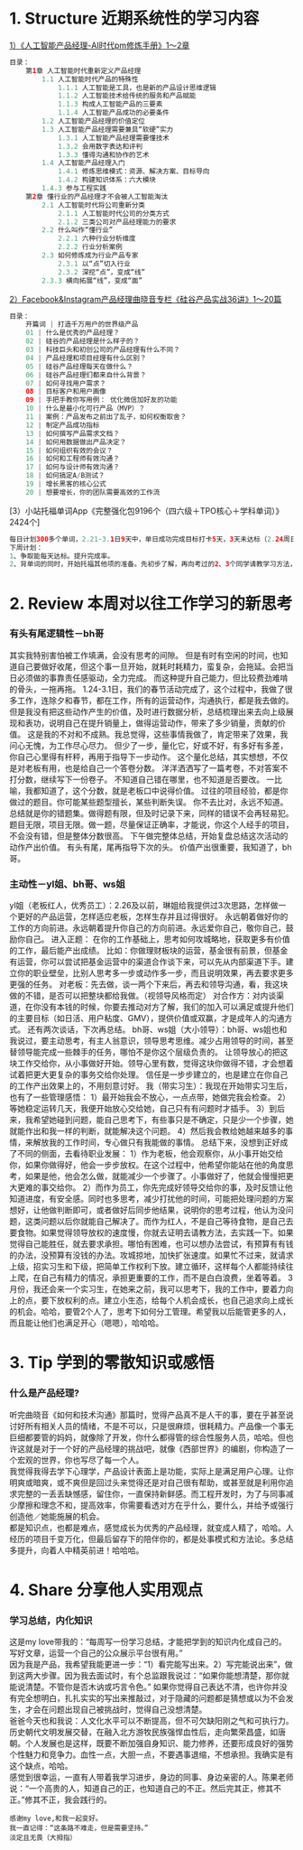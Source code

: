 # 1. Structure 近期系统性的学习内容
[1）《人工智能产品经理-AI时代pm修炼手册》1～2章](https://book.douban.com/subject/30245174/)
```Java
目录：
    第1章 人工智能时代重新定义产品经理 
        1.1 人工智能时代产品的特殊性
            1.1.1 人工智能是工具，也是新的产品设计思维逻辑 
            1.1.2 人工智能技术给传统的服务和产品赋能 
            1.1.3 构成人工智能产品的三要素
            1.1.4 人工智能产品成功的必要条件 
        1.2 人工智能产品经理的价值定位 
        1.3 人工智能产品经理需要兼具“软硬”实力 
            1.3.1 人工智能产品经理需要懂技术 
            1.3.2 会用数字表达和评判
            1.3.3 懂得沟通和协作的艺术 
        1.4 人工智能产品经理入门
            1.4.1 修炼思维模式：资源、解决方案、目标导向 
            1.4.2 构建知识体系：六大模块 
        1.4.3 参与工程实践 
    第2章 懂行业的产品经理才不会被人工智能淘汰 
        2.1 人工智能时代将公司重新分类 
            2.1.1 人工智能时代公司的分类方式 
            2.1.2 三类公司对产品经理能力的要求 
        2.2 什么叫作“懂行业” 
            2.2.1 六种行业分析维度 
            2.2.2 行业分析案例 
        2.3 如何修炼成为行业产品专家 
            2.3.1 以“点”切入行业 
            2.3.2 深挖“点”，变成“线” 
        2.3.3 横向拓展“线”，变成“面” 
```
[2）Facebook&Instagram产品经理曲晓音专栏《硅谷产品实战36讲》1～20篇](https://book.douban.com/subject/30245174/)
```Java
目录：
    开篇词 | 打造千万用户的世界级产品
    01 | 什么是优秀的产品经理？
    02 | 硅谷的产品经理是什么样子的？
    03 | 科技巨头和初创公司的产品经理有什么不同？
    04 | 产品经理和项目经理有什么区别？
    05 | 硅谷产品经理每天在做什么？
    06 | 硅谷产品经理们都来自什么背景？
    07 | 如何寻找用户需求？
    08 | 目标客户和用户画像
    09 | 手把手教你写用例： 优化微信加好友的功能
    10 | 什么是最小化可行产品（MVP）？
    11 | 案例：产品发布之前出了乱子，如何权衡取舍？
    12 | 制定产品成功指标
    13 | 如何撰写产品需求文档？
    14 | 如何用数据做出产品决定？
    15 | 如何组织有效的会议？
    16 | 如何和工程师有效沟通？
    17 | 如何与设计师有效沟通？
    18 | 如何搞定A/B测试？
    19 | 增长黑客的核心公式
    20 | 想要增长，你的团队需要高效的工作流
```
[3）小站托福单词App《完整强化包9196个（四六级＋TPO核心＋学科单词）》2424个]
```Java
每日计划300多个单词，2.21-3.1日9天中，单日成功完成目标打卡5天，3天未达标（2.24周日255个、2.27周三260个、3.1周五100个），1天未背（2.25周一）。
下周计划：
1、争取能每天达标。提升完成率。
2、背单词的同时，开始托福其他项的准备。先初步了解，再向考过的2、3个同学请教学习方法，准备好学习材料，开始执行。
```
# 2. Review 本周对以往工作学习的新思考
### 有头有尾逻辑性－bh哥
其实我特别害怕被工作填满，会没有思考的间隙。
但是有时有空闲的时间，也知道自己要做好收尾，但这个事一旦开始，就耗时耗精力，蛮复杂，会拖延。会把当日必须做的事靠责任感驱动，全力完成。
而这种提升自己能力，但比较费劲难啃的骨头，一拖再拖。
1.24-3.1日，我们的春节活动完成了，这个过程中，我做了很多工作，连除夕和春节，都在工作，所有的运营动作，沟通执行，都是我去做的。但是我没有把这些动作产生的价值，及时进行数据分析，总结梳理出来去向上级展现和表功，说明自己在提升销量上，做得运营动作，带来了多少销量，贡献的价值。
这是我的不对和不成熟。我总觉得，这些事情我做了，肯定带来了效果，我问心无愧，为工作尽心尽力。
但少了一步，量化它，好或不好，有多好有多差，你自己心里得有杆秤，再用于指导下一步动作。
这个量化总结，其实想想，不仅是对老板有用，也是给自己一个答卷分数。
洋洋洒洒写了一篇考卷，不对答案不打分数，继续写下一份卷子。
不知道自己错在哪里，也不知道是否要改。
一比喻，我都知道了，这个分数，就是老板口中说得价值。
过往的项目经验，都是你做过的题目。你可能某些题型擅长，某些判断失误。
你不去比对，永远不知道。
总结就是你的错题集。做得题有限，但及时记录下来，同样的错误不会再轻易犯。
题目无限，项目无限。做一题，尽量保证正确率，才能说，你这个人经手的项目，不会没有错，但是整体分数很高。
下午做完整体总结，开始复盘总结这次活动的动作产出价值。
有头有尾，尾再指导下次的头。
价值产出很重要，我知道了，bh哥。

### 主动性－yl姐、bh哥、ws姐
yl姐（老板红人，优秀员工）：2.26及以前，琳姐给我提供过3次思路，怎样做一个更好的产品运营，怎样适应老板，怎样生存并且过得很好。 
永远朝着做好你的工作的方向前进。永远朝着提升你自己的方向前进。永远爱你自己，敬你自己，鼓励你自己。 
进入正题： 
在你的工作基础上，思考如何攻城略地，获取更多有价值的工作，最后能产出成绩。 
比如：你做理财板块的运营，基金很有前景，但基金有运营，你可以尝试把基金运营中的渠道合作谈下来，可以先从内部渠道下手。建立你的职业壁垒，比别人思考多一步或动作多一步，而且说明效果，再去要求更多更强的任务。
对老板：先去做，谈一两个下来后，再去和领导沟通，看，我这块做的不错，是否可以把整块都给我做。（视领导风格而定）
对合作方：对内谈渠道，在你没有本钱的时候，你要去推动对方了解，我们的加入可以满足或提升他们的主要目标（如日活、用户粘度、GMV），提供价值或双赢，才是成年人的沟通方式。 
还有两次谈话，下次再总结。
bh哥、ws姐（大小领导）：bh哥、ws姐也和我说过，要主动思考，有主人翁意识，领导思考思维。减少占用领导的时间，甚至替领导能完成一些棘手的任务，哪怕不是你这个层级负责的。
让领导放心的把这块工作交给你，从小事做好开始。领导心里有数，觉得这块你做得不错，才会想着试着把更大更复杂的事务交给你处理。
信任是一步步建立的，也是建立在你自己的工作产出效果上的，不用刻意讨好。
我（带实习生）：我现在开始带实习生后，也有了一些管理感悟：
1）最开始我会不放心，一点点带，她做完我会检查。
2）等她稳定运转几天，我便开始放心交给她，自己只有有问题时才插手。
3）到后来，我希望她碰到问题，能自己思考下，有些事只是不确定，只是少一个步骤，她就能作出和我一样的判断，就能解决这个问题。
4）然后我会教给她越来越多的事情，来解放我的工作时间，专心做只有我能做的事情。
总结下来，没想到正好成了不同的侧面，去看待职业发展：
1）作为老板，他会观察你，从小事开始交给你，如果你做得好，他会一步步放权。在这个过程中，他希望你能站在他的角度思考，如果是他，他会怎么做，就能减少一个步骤了。小事做好了，他就会慢慢把更大更难的事交给你。
2）而作为员工，你先完成好领导交给你的事，及时反馈让他知道进度，有安全感。同时也多思考，减少打扰他的时间，可能把处理问题的方案想好，让他做判断即可，或者做好后同步他结果，说明你的思考过程，他认为没问题，这类问题以后你就能自己解决了。而作为红人，不是自己等待食物，是自己去要食物。如果觉得领导放权的速度慢，你就去证明去请教方法，去实践一下。如果觉得自己能胜任，就去要求承担。哪怕有困难，也可以想办法尝试，有预算有有钱的办法，没预算有没钱的办法。攻城掠地，加快扩张速度。如果忙不过来，就请求上级，招实习生和下级，把简单工作权利下放。建立循环，这样每个人都能持续往上爬，在自己有精力的情况，承担更重要的工作，而不是白白浪费，坐着等着。
3月份，我还会来一个实习生，在她来之前，我可以思考下，我的工作中，要着力向上的点，要下放权利的点。建立小生态，给每个人机会成长，也自己追求向上成长的机会。哈哈，要管2个人了，思考下如何分工管理。希望我以后能管更多的人，而且能让他们也满足开心（嗯嗯），哈哈哈。
    
# 3. Tip 学到的零散知识或感悟
### 什么是产品经理?
听完曲晓音《如何和技术沟通》那篇时，觉得产品真不是人干的事，要在乎甚至说讨好所有相关人员的情绪，不是不可以，只是很麻烦，很耗精力。产品像一个事无巨细都要管的妈妈，就像除了开发，你什么都得管的综合性服务人员，哈哈。但也许这就是对于一个好的产品经理的挑战吧，就像《西部世界》的编剧，你构造了一个宏观的世界，你也写尽了每一个人。</br>
我觉得我得去学下心理学，产品设计表面上是功能，实际上是满足用户心理。让你明爽或暗爽，或不爽但是回过头来觉得还是对自己很有帮助，或甚至就是利用你追求完整的一丢丢缺憾感，留住你，一直保持新鲜感。而工程开发时，为了与同事减少摩擦和理念不和，提高效率，你需要看透对方在乎什么，要什么，并给予或强行创造他／她能施展的机会。 </br>
都是知识点，也都是难点，感觉成长为优秀的产品经理，就变成人精了，哈哈。人经历的项目千变万化，但最后留存下的陪伴你的，都是处事模式和方法论。多总结多提升，向着人中精英前进！哈哈哈。 
  
# 4. Share 分享他人实用观点
### 学习总结，内化知识
这是my love带我的：“每周写一份学习总结，才能把学到的知识内化成自己的。写好文章，运营一个自己的公众展示平台很有用。”</br>
因为我是产品，我希望我能更进一步：“1）看完能写出来。2）写完能说出来”，做到这两大步骤。因为我去面试时，有个总监跟我说过：“如果你能想清楚，那你就能说清楚。不管你是否木讷或巧言令色。” 如果你觉得自己表达不清，也许你并没有完全想明白，扎扎实实的写出来推敲过，对于隐藏的问题都是猜想或以为不会发生，才会在问题出现自己被挑战时，觉得自己没想清楚。</br>
爸爸今天也和我说：人文化水平可以不断提高，但不可欠缺阳刚之气和可执行力。历史朝代文明发展交替，在融入北方游牧民族强悍血性后，走向繁荣昌盛，如唐朝。个人发展也是这样，既要不断加强自身知识、能力修养，还要形成良好的强势个性魅力和竞争力。血性一点，大胆一点，不要遇事退缩，不想承担。我确实是有这个缺点，哈哈。</br>
感觉到很幸运，一直有人带着我学习进步，身边的同事、身边亲密的人。陈果老师说：“一个高贵的人，知道自己的正，也知道自己的不正。然后完其正，修其不正。”修其不正，我会践行的。

```
感谢my love,和我一起变好。
我一直记得：“这条路不难走，但是需要坚持。”
淡定且无畏（大拇指）
```
